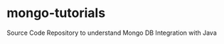 mongo-tutorials
===============

Source Code Repository to understand Mongo DB Integration with Java
